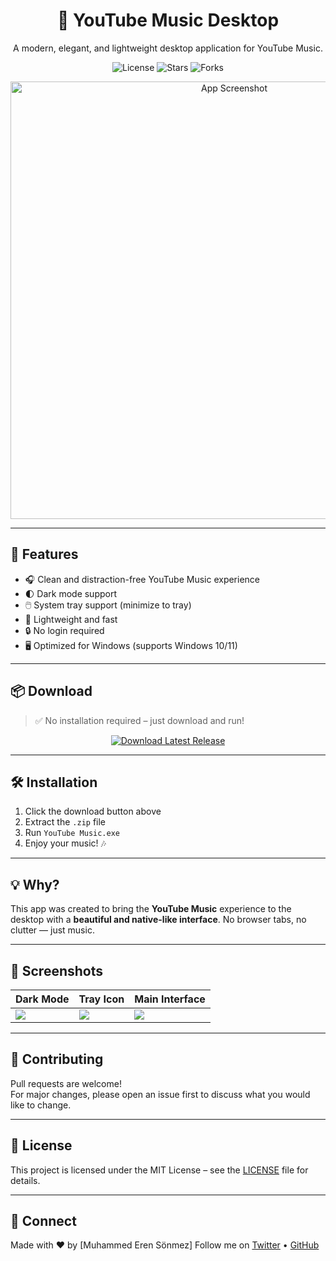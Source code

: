 <h1 align="center">🎵 YouTube Music Desktop</h1>
<p align="center">
  A modern, elegant, and lightweight desktop application for YouTube Music.
</p>

<p align="center">
  <img src="https://img.shields.io/github/license/yourusername/youtube-music-desktop?style=flat-square" alt="License">
  <img src="https://img.shields.io/github/stars/yourusername/youtube-music-desktop?style=flat-square" alt="Stars">
  <img src="https://img.shields.io/github/forks/yourusername/youtube-music-desktop?style=flat-square" alt="Forks">
</p>

<p align="center">
  <img src="https://www.mediafire.com/convkey/4681/q1jgeme91zwj3o79g.jpg" alt="App Screenshot" width="700"/>
</p>

---

## 🚀 Features

- 🎧 Clean and distraction-free YouTube Music experience
- 🌓 Dark mode support
- 🖱️ System tray support (minimize to tray)
- 💾 Lightweight and fast
- 🔒 No login required
- 🖥️ Optimized for Windows (supports Windows 10/11)

---

## 📦 Download

> ✅ No installation required – just download and run!

<p align="center">
  <a href="https://github.com/merensonmez/youtube-music-desktop/releases/latest">
    <img src="https://img.shields.io/badge/⬇️%20Download%20Latest%20Release-blue?style=for-the-badge&logo=windows" alt="Download Latest Release">
  </a>
</p>

---

## 🛠️ Installation

1. Click the download button above
2. Extract the `.zip` file
3. Run `YouTube Music.exe`
4. Enjoy your music! 🎶

---

## 💡 Why?

This app was created to bring the **YouTube Music** experience to the desktop with a **beautiful and native-like interface**. No browser tabs, no clutter — just music.

---

## 📸 Screenshots

| Dark Mode | Tray Icon | Main Interface |
|-----------|-----------|----------------|
| ![](https://www.mediafire.com/convkey/6ffb/hus2s7qr81fshps9g.jpg) | ![](https://www.mediafire.com/convkey/6ffb/hus2s7qr81fshps9g.jpg) | ![](https://www.mediafire.com/convkey/6ffb/hus2s7qr81fshps9g.jpg) |

---

## 🤝 Contributing

Pull requests are welcome!  
For major changes, please open an issue first to discuss what you would like to change.

---

## 📄 License

This project is licensed under the MIT License – see the [LICENSE](LICENSE) file for details.

---

## 🔗 Connect

Made with ❤️ by [Muhammed Eren Sönmez]
Follow me on [Twitter](https://twitter.com/yourusername) • [GitHub](https://github.com/yourusername)


